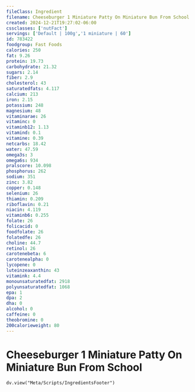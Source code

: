 ```yaml
---
fileClass: Ingredient
filename: Cheeseburger 1 Miniature Patty On Miniature Bun From School
created: 2024-12-21T19:27:02-06:00
cssclasses: ['nutFact']
servings: ['Default | 100g','1 miniature | 60']
id: 783422
foodgroup: Fast Foods
calories: 250
fat: 9.26
protein: 19.73
carbohydrate: 21.32
sugars: 2.14
fiber: 2.9
cholesterol: 43
saturatedfats: 4.117
calcium: 213
iron: 2.15
potassium: 248
magnesium: 48
vitaminarae: 26
vitaminc: 0
vitaminb12: 1.13
vitamind: 0.1
vitamine: 0.39
netcarbs: 18.42
water: 47.59
omega3s: 3
omega6s: 934
pralscore: 10.098
phosphorus: 262
sodium: 351
zinc: 3.82
copper: 0.148
selenium: 26
thiamin: 0.209
riboflavin: 0.21
niacin: 4.119
vitaminb6: 0.255
folate: 26
folicacid: 0
foodfolate: 26
folatedfe: 26
choline: 44.7
retinol: 26
carotenebeta: 6
carotenealpha: 0
lycopene: 0
luteinzeaxanthin: 43
vitamink: 4.4
monounsaturatedfat: 2918
polyunsaturatedfat: 1068
epa: 1
dpa: 2
dha: 0
alcohol: 0
caffeine: 0
theobromine: 0
200calorieweight: 80
---
```


# Cheeseburger 1 Miniature Patty On Miniature Bun From School

```dataviewjs
dv.view("Meta/Scripts/IngredientsFooter")
```